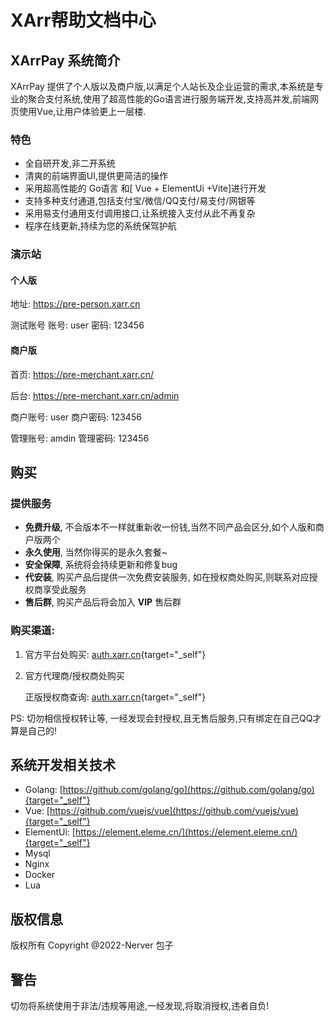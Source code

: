 
# XArr帮助文档中心

## XArrPay 系统简介

XArrPay 提供了个人版以及商户版,以满足个人站长及企业运营的需求,本系统是专业的聚合支付系统,使用了超高性能的Go语言进行服务端开发,支持高并发,前端网页使用Vue,让用户体验更上一层楼.

### 特色 

* 全自研开发,非二开系统
* 清爽的前端界面UI,提供更简洁的操作
* 采用超高性能的 Go语言 和[ Vue + ElementUi +Vite]进行开发
* 支持多种支付通道,包括支付宝/微信/QQ支付/易支付/网银等
* 采用易支付通用支付调用接口,让系统接入支付从此不再复杂
* 程序在线更新,持续为您的系统保驾护航


### 演示站



#### 个人版

地址: https://pre-person.xarr.cn

测试账号
账号: user
密码: 123456


#### 商户版

首页: https://pre-merchant.xarr.cn/

后台: https://pre-merchant.xarr.cn/admin

商户账号: user
商户密码: 123456

管理账号: amdin
管理密码: 123456


## 购买

### 提供服务
* **免费升级**, 不会版本不一样就重新收一份钱,当然不同产品会区分,如个人版和商户版两个
* **永久使用**, 当然你得买的是永久套餐~
* **安全保障**, 系统将会持续更新和修复bug
* **代安装**, 购买产品后提供一次免费安装服务, 如在授权商处购买,则联系对应授权商享受此服务
* **售后群**, 购买产品后将会加入 **VIP** 售后群

### 购买渠道:
1. 官方平台处购买: [auth.xarr.cn](auth.xarr.cn){target="_self"}
2. 官方代理商/授权商处购买
    
    正版授权商查询: [auth.xarr.cn](auth.xarr.cn){target="_self"}

PS: 切勿相信授权转让等, 一经发现会封授权,且无售后服务,只有绑定在自己QQ才算是自己的!


## 系统开发相关技术
* Golang: [https://github.com/golang/go](https://github.com/golang/go){target="_self"}
* Vue: [https://github.com/vuejs/vue](https://github.com/vuejs/vue){target="_self"}
* ElementUi: [https://element.eleme.cn/](https://element.eleme.cn/){target="_self"}
* Mysql
* Nginx
* Docker
* Lua


## 版权信息
版权所有 Copyright @2022-Nerver 包子


## 警告
切勿将系统使用于非法/违规等用途,一经发现,将取消授权,违者自负!